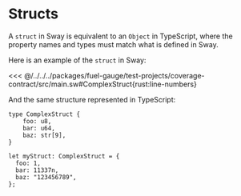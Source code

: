# Structs

A `struct` in Sway is equivalent to an `Object` in TypeScript, where the property names and types must match what is defined in Sway.

Here is an example of the `struct` in Sway:

<<< @/../../../packages/fuel-gauge/test-projects/coverage-contract/src/main.sw#ComplexStruct{rust:line-numbers}

And the same structure represented in TypeScript:

```ts:line-numbers
type ComplexStruct {
    foo: u8,
    bar: u64,
    baz: str[9],
}

let myStruct: ComplexStruct = {
  foo: 1,
  bar: 11337n,
  baz: "123456789",
};
```
